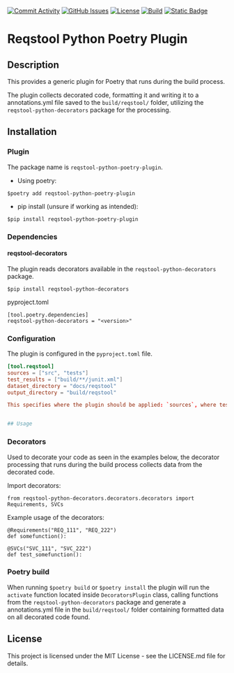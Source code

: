 
[![Commit Activity](https://img.shields.io/github/commit-activity/m/Luftfartsverket/reqstool-python-poetry-plugin?label=commits&style=for-the-badge)](https://github.com/Luftfartsverket/reqstool-python-poetry-plugin/pulse)
[![GitHub Issues](https://img.shields.io/github/issues/Luftfartsverket/reqstool-python-poetry-plugin?style=for-the-badge&logo=github)](https://github.com/Luftfartsverket/reqstool-python-poetry-plugin/issues)
[![License](https://img.shields.io/github/license/Luftfartsverket/reqstool-python-poetry-plugin?style=for-the-badge&logo=opensourceinitiative)](https://opensource.org/license/mit/)
[![Build](https://img.shields.io/github/actions/workflow/status/Luftfartsverket/reqstool-python-poetry-plugin/build.yml?style=for-the-badge&logo=github)](https://github.com/Luftfartsverket/reqstool-python-poetry-plugin/actions/workflows/build.yml)
[![Static Badge](https://img.shields.io/badge/Documentation-blue?style=for-the-badge&link=docs)](https://luftfartsverket.github.io/reqstool-python-poetry-plugin/reqstool-python-poetry-plugin/0.0.2/index.html)

# Reqstool Python Poetry Plugin

## Description

This provides a generic plugin for Poetry that runs during the build process.

The plugin collects decorated code, formatting it and writing it to a annotations.yml file saved to the `build/reqstool/` folder, utilizing the `reqstool-python-decorators` package for the processing.


## Installation

### Plugin

The package name is `reqstool-python-poetry-plugin`.

* Using poetry:

```
$poetry add reqstool-python-poetry-plugin 
```

* pip install (unsure if working as intended):

```
$pip install reqstool-python-poetry-plugin
```

### Dependencies

#### reqstool-decorators

The plugin reads decorators available in the `reqstool-python-decorators` package.

```
$pip install reqstool-python-decorators
```

pyproject.toml

```
[tool.poetry.dependencies]
reqstool-python-decorators = "<version>"
```

### Configuration

The plugin is configured in the `pyproject.toml` file.

```toml
[tool.reqstool]
sources = ["src", "tests"]
test_results = ["build/**/junit.xml"]
dataset_directory = "docs/reqstool"
output_directory = "build/reqstool"

This specifies where the plugin should be applied: `sources`, where test reports are located: `test_results`, where reqstool files are located: `dataset_directory` and output directory: `output_directory`.


## Usage

```

### Decorators

Used to decorate your code as seen in the examples below, the decorator processing that runs during the build process collects data from the decorated code.

Import decorators:

```
from reqstool-python-decorators.decorators.decorators import Requirements, SVCs
```

Example usage of the decorators:

```
@Requirements("REQ_111", "REQ_222")
def somefunction():
```

```
@SVCs("SVC_111", "SVC_222")
def test_somefunction():
```

### Poetry build

When running `$poetry build` or `$poetry install` the plugin will run the `activate` function located inside `DecoratorsPlugin` class, calling functions from the `reqstool-python-decorators` package and generate a annotations.yml file in the `build/reqstool/` folder containing formatted data on all decorated code found.



## License

This project is licensed under the MIT License - see the LICENSE.md file for details.
